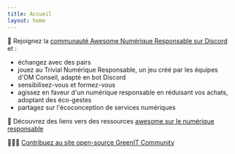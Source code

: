 ```yaml
---
title: Accueil
layout: home
---
```


🚀 Rejoignez la [communauté Awesome Numérique Responsable sur Discord](https://discord.gg/PRPG3uX88D) et :

- échangez avec des pairs
- jouez au Trivial Numérique Responsable, un jeu créé par les équipes d'OM Conseil, adapté en bot Discord
- sensibilisez-vous et formez-vous
- agissez en faveur d'un numérique responsable en réduisant vos achats, adoptant des éco-gestes
- partagez sur l'écoconception de services numériques

🌱 Découvrez des liens vers des ressources [awesome sur le numérique responsable](https://github.com/greenit-community/awesome-numerique-responsable)

🧑🏻‍💻 [Contribuez au site open-source GreenIT Community](https://github.com/greenit-community/greenit-community.github.io)
